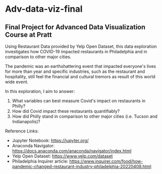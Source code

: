 # Adv-data-viz-final
## Final Project for Advanced Data Visualization Course at Pratt

Using Restaurant Data provided by Yelp Open Dataset, this data exploration investigates how COVID-19 impacted restaurants in Philadelphia and in comparison to other major cities.

The pandemic was an earthshattering event that impacted everyone's lives for more than year and specific industries, such as the restaurant and hospitality, still feel the financial and cultural tremors as result of this world wide event.

In this exploration, I aim to answer:
  1. What variables can best measure Covid's impact on restaurants in Philly?
  2. How did Covid impact these restaurants quantifiably?
  3. How did Philly stand in comparison to other major cities (i.e. Tucson and Indianapolis)?

Reference Links:
- Jupyter Notebook: https://jupyter.org/
- Anaconda Navigator: https://docs.anaconda.com/anaconda/navigator/index.html
- Yelp Open Dataset: https://www.yelp.com/dataset
- Philadelphia Inquirer article: https://www.inquirer.com/food/how-pandemic-changed-restaurant-industry-philadelphia-20220408.html
